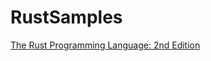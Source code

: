 # RustSamples

[The Rust Programming Language: 2nd Edition](https://y-yu.github.io/trpl-2nd-pdf/book.pdf)
